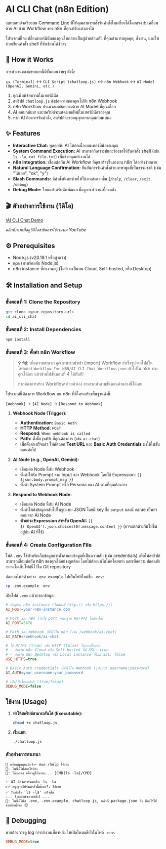 # AI CLI Chat (n8n Edition)

แชทบอทอัจฉริยะบน Command Line ที่ให้คุณสามารถสั่งรันคำสั่งในเครื่องได้โดยตรง ขับเคลื่อนด้วย AI ผ่าน Workflow ของ n8n ที่คุณปรับแต่งเองได้

โปรเจกต์นี้จะเปลี่ยนเทอร์มินัลของคุณให้กลายเป็นผู้ช่วยส่วนตัว ที่คุณสามารถพูดคุย, สั่งงาน, และให้ช่วยเขียนคำสั่ง shell ที่ซับซ้อนได้ง่ายๆ

## 🚀 How it Works

การทำงานของแชทบอทนี้มีขั้นตอนง่ายๆ ดังนี้:

`คุณ (Terminal)` ↔️ `CLI Script (chatloop.js)` ↔️ `n8n Webhook` ↔️ `AI Model (OpenAI, Gemini, etc.)`

1.  คุณพิมพ์ข้อความในเทอร์มินัล
2.  สคริปต์ `chatloop.js` ส่งข้อความของคุณไปยัง n8n Webhook
3.  n8n Workflow ประมวลผลข้อความด้วย AI Model ที่คุณเลือก
4.  AI ตอบกลับมา และสคริปต์จะแสดงผลลัพธ์ในเทอร์มินัลของคุณ
5.  หาก AI ต้องการรันคำสั่ง, สคริปต์จะขออนุญาตจากคุณก่อนเสมอ

## ✨ Features

*   **Interactive Chat:** พูดคุยกับ AI ได้ต่อเนื่องบนเทอร์มินัลของคุณ
*   **System Command Execution:** AI สามารถวิเคราะห์และร้องขอให้รันคำสั่ง shell (เช่น `ls -la`, `cat file.txt`) เพื่อช่วยคุณทำงานได้
*   **n8n Integration:** เชื่อมต่อกับ AI Workflow ที่คุณสร้างขึ้นเองบน n8n ได้อย่างง่ายดาย
*   **Natural Language Confirmation:** ยืนยันการรันคำสั่งด้วยภาษาพูดที่เป็นธรรมชาติ (เช่น "ได้เลย", "ok", "y")
*   **Slash Commands:** มีคำสั่งพิเศษช่วยให้ใช้งานสะดวกขึ้น (`/help`, `/clear`, `/exit`, `/debug`)
*   **Debug Mode:** โหมดสำหรับนักพัฒนาเพื่อดูการทำงานเบื้องหลัง

## 🎬 ตัวอย่างการใช้งาน (วิดีโอ)

[!AI CLI Chat Demo](https://youtu.be/GHUQ3Oyn-rM)

*คลิกที่ภาพเพื่อดูวิดีโอสาธิตการใช้งานบน YouTube*

## ⚙️ Prerequisites

*   Node.js (v20.19.1 หรือสูงกว่า)
*   `npm` (มาพร้อมกับ Node.js)
*   n8n instance ที่ทำงานอยู่ (ไม่ว่าจะเป็นบน Cloud, Self-hosted, หรือ Desktop)

## 🛠️ Installation and Setup

### ขั้นตอนที่ 1: Clone the Repository

```bash
git clone <your-repository-url>
cd ai_cli_chat
```

### ขั้นตอนที่ 2: Install Dependencies

```bash
npm install
```

### ขั้นตอนที่ 3: ตั้งค่า n8n Workflow

> **💡 ทิป:** เพื่อความสะดวก คุณสามารถนำเข้า (import) Workflow สำเร็จรูปจากไฟล์ในโฟลเดอร์ `Workflow_For_N8N/AI_CLI_Chat_Workflow.json` เข้าไปใน n8n ของคุณได้เลย แล้วข้ามไปขั้นตอนที่ 4 ได้ทันที!
> 
> หากต้องการสร้าง Workflow ด้วยตัวเอง สามารถทำตามขั้นตอนด้านล่างนี้ได้เลย

โปรเจกต์นี้ต้องการ Workflow บน n8n ที่มีโครงสร้างพื้นฐานดังนี้:

`[Webhook]` → `[AI Node]` → `[Respond to Webhook]`

1.  **Webhook Node (Trigger):**
    *   **Authentication:** `Basic Auth`
    *   **HTTP Method:** `POST`
    *   **Respond:** `When webhook is called`
    *   **Path:** ตั้งชื่อ path ที่คุณต้องการ (เช่น `ai-chat`)
    *   เมื่อตั้งค่าเสร็จแล้ว ให้คัดลอก **Test URL** และ **Basic Auth Credentials** มาใช้ในขั้นตอนต่อไป

2.  **AI Node (e.g., OpenAI, Gemini):**
    *   เชื่อมต่อ Node นี้กับ Webhook
    *   ตั้งค่าให้รับ Prompt จาก Input ของ Webhook โดยใช้ Expression: `{{ $json.body.prompt_msg }}`
    *   ตั้งค่า System Prompt หรือ Persona ของ AI ตามที่คุณต้องการ

3.  **Respond to Webhook Node:**
    *   เชื่อมต่อ Node นี้กับ AI Node
    *   ตั้งค่าให้ส่งข้อมูลกลับไปในรูปแบบ JSON โดยมี key ชื่อ `output` และมี value เป็นคำตอบจาก AI Node
    *   **ตัวอย่าง Expression สำหรับ OpenAI:** `{{ $('OpenAI').json.choices[0].message.content }}` (อาจแตกต่างกันไปขึ้นอยู่กับ AI ที่ใช้)

### ขั้นตอนที่ 4: Create Configuration File

ไฟล์ `.env` ใช้สำหรับเก็บข้อมูลการตั้งค่าและข้อมูลที่เป็นความลับ (เช่น credentials) เพื่อให้สคริปต์สามารถเชื่อมต่อกับ n8n ของคุณได้อย่างถูกต้อง โดยไม่ต้องแก้ไขโค้ดโดยตรง และเพื่อความปลอดภัย เราจะไม่เก็บไฟล์นี้ไว้ใน Git repository

คัดลอกไฟล์ตัวอย่าง `.env.example` ไปเป็นไฟล์ใหม่ชื่อ `.env`:

```bash
cp .env.example .env
```

เปิดไฟล์ `.env` แล้วกรอกข้อมูล:

```ini
# ที่อยู่ของ n8n instance (ไม่ต้องมี http:// หรือ https://)
AI_HOST=your-n8n-instance.com

# Port ของ n8n (ถ้าใช้ port มาตรฐาน 80/443 ไม่ต้องใส่)
AI_PORT=5678

# Path ของ Webhook ที่ตั้งไว้ใน n8n (เช่น /webhook/ai-chat)
AI_PATH=/webhook/ai-chat

# ใช้ HTTPS (true) หรือ HTTP (false) ในการเชื่อมต่อ
# - สำหรับ n8n Cloud หรือ Self-hosted ที่มี SSL: true
# - สำหรับ n8n Desktop หรือ Local instance ที่ไม่มี SSL: false
USE_HTTPS=true

# Basic Auth credentials ที่ตั้งไว้ใน Webhook (รูปแบบ: username:password)
AI_AUTH=your_username:your_password

# เปิด/ปิดโหมดดีบัก (true/false)
DEBUG_MODE=false
```

## ใช้งาน (Usage)

1.  **ทำให้สคริปต์สามารถรันได้ (Executable):**
    ```bash
    chmod +x chatloop.js
    ```

2.  **เริ่มแชท:**
    ```bash
    ./chatloop.js
    ```

### ตัวอย่างการสนทนา

```
🤖 พร้อมพูดคุยแล้วจ้า~ พิมพ์ /help ได้เลย
👤: ในนี้มีไฟล์อะไรบ้าง
🤖: ได้เลยค่า เดี๋ยวดูให้นะคะ... [CMD]ls -la[/CMD]

✨ AI ต้องการรันคำสั่ง: ls -la
👉 อนุญาตให้รันคำสั่งนี้มั้ยคะ?: ได้เลย
✅ รันคำสั่ง 'ls -la' เสร็จสิ้น
... (ผลลัพธ์ของคำสั่ง) ...
🤖: ในนี้มีไฟล์ .env, .env.example, chatloop.js, แล้วก็ package.json จ้า มีอะไรให้ช่วยอีกมั้ยคะ 😊
```

## 🐞 Debugging

หากต้องการดู log การทำงานเบื้องหลัง ให้เปิดโหมดดีบักในไฟล์ `.env`:
```ini
DEBUG_MODE=true
```